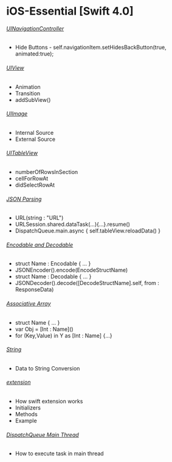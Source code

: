 # iOS-Essential [Swift 4.0]

###### [UINavigationController](https://github.com/sumon-sarker/iOS-Essential/tree/UINavigationController)
 - Hide Buttons - self.navigationItem.setHidesBackButton(true, animated:true);

###### [UIView](https://github.com/sumon-sarker/iOS-Essential/tree/UIView)
 - Animation
 - Transition
 - addSubView()
 
###### [UIImage](https://github.com/sumon-sarker/iOS-Essential/tree/UIImage)
 - Internal Source
 - External Source

###### [UITableView](https://github.com/sumon-sarker/iOS-Essential/tree/UITableView)
 - numberOfRowsInSection
 - cellForRowAt
 - didSelectRowAt
 
###### [JSON Parsing](https://github.com/sumon-sarker/iOS-Essential/tree/JSON-Parsing)
 - URL(string : "URL")
 - URLSession.shared.dataTask(...){...}.resume()
 - DispatchQueue.main.async { self.tableView.reloadData() }
 
###### [Encodable and Decodable](https://github.com/sumon-sarker/iOS-Essential/tree/EncodableDecodable)
 - struct Name : Encodable { ... }
 - JSONEncoder().encode(EncodeStructName)
 - struct Name : Decodable { ... }
 - JSONDecoder().decode([DecodeStructName].self, from : ResponseData)
 
###### [Associative Array](https://github.com/sumon-sarker/iOS-Essential/tree/Associative-Array)
 - struct Name { ... }
 - var Obj = \[Int : Name\]()
 - for (Key,Value) in Y as \[Int : Name\] {...} 
 
###### [String](https://github.com/sumon-sarker/iOS-Essential/tree/String)
 - Data to String Conversion
 
###### [extension](https://github.com/sumon-sarker/iOS-Essential/tree/extension)
 - How swift extension works
 - Initializers
 - Methods
 - Example
 
###### [DispatchQueue Main Thread]( https://github.com/sumon-sarker/iOS-Essential/tree/DispatchQueue)
 - How to execute task in main thread

